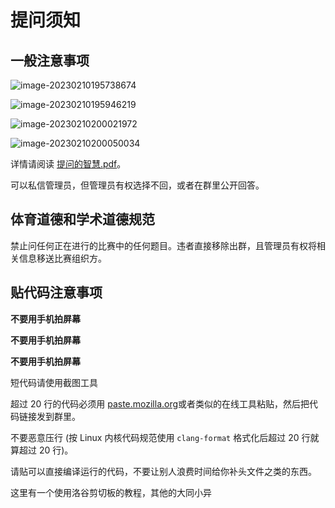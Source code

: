 # 提问须知

## 一般注意事项

![image-20230210195738674](https://s2.loli.net/2023/02/10/vlnIDAQp6s3qLEW.png)

![image-20230210195946219](https://s2.loli.net/2023/02/10/1ouqx6BMWb4VAS8.png)

![image-20230210200021972](https://s2.loli.net/2023/02/10/dLB6RYDTSGwa5Ok.png)

![image-20230210200050034](https://s2.loli.net/2023/02/10/MmCO7GIUBHb3kli.png)

详情请阅读 [提问的智慧.pdf](https://github.com/SMU-XCPC/wiki/blob/main/file/%E6%8F%90%E9%97%AE%E7%9A%84%E6%99%BA%E6%85%A7.pdf)。

可以私信管理员，但管理员有权选择不回，或者在群里公开回答。

## 体育道德和学术道德规范

禁止问任何正在进行的比赛中的任何题目。违者直接移除出群，且管理员有权将相关信息移送比赛组织方。

## 贴代码注意事项

**不要用手机拍屏幕**

**不要用手机拍屏幕**

**不要用手机拍屏幕**

短代码请使用截图工具

超过 20 行的代码必须用 [paste.mozilla.org](https://paste.mozilla.org)或者类似的在线工具粘贴，然后把代码链接发到群里。

不要恶意压行 (按 Linux 内核代码规范使用 `clang-format` 格式化后超过 20  行就算超过 20 行)。

请贴可以直接编译运行的代码，不要让别人浪费时间给你补头文件之类的东西。

这里有一个使用洛谷剪切板的教程，其他的大同小异
